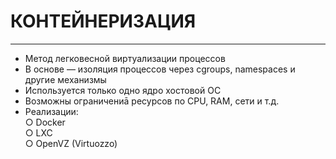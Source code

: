 # КОНТЕЙНЕРИЗАЦИЯ
_ _ _
- Метод легковесной виртуализации процессов
- В основе — изоляция процессов через cgroups, namespaces и другие механизмы
- Используется только одно ядро хостовой ОС
- Возможны ограничениā ресурсов по CPU, RAM, сети и т.д.
- Реализации:    
○ Docker    
○ LXC    
○ OpenVZ (Virtuozzo)    
